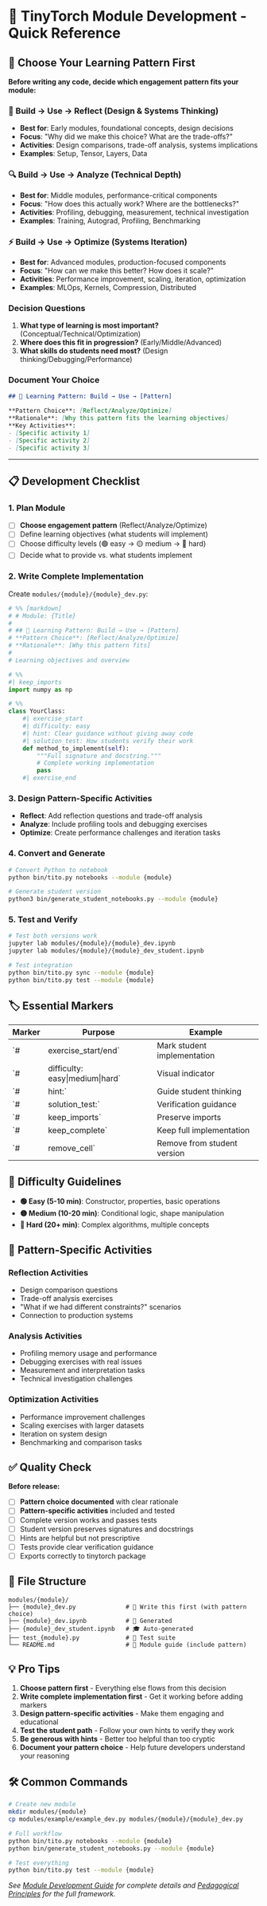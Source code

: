 # 🚀 TinyTorch Module Development - Quick Reference

## 🧠 Choose Your Learning Pattern First

**Before writing any code, decide which engagement pattern fits your module:**

### **🤔 Build → Use → Reflect** (Design & Systems Thinking)
- **Best for**: Early modules, foundational concepts, design decisions
- **Focus**: "Why did we make this choice? What are the trade-offs?"
- **Activities**: Design comparisons, trade-off analysis, systems implications
- **Examples**: Setup, Tensor, Layers, Data

### **🔍 Build → Use → Analyze** (Technical Depth)
- **Best for**: Middle modules, performance-critical components
- **Focus**: "How does this actually work? Where are the bottlenecks?"
- **Activities**: Profiling, debugging, measurement, technical investigation
- **Examples**: Training, Autograd, Profiling, Benchmarking

### **⚡ Build → Use → Optimize** (Systems Iteration)
- **Best for**: Advanced modules, production-focused components
- **Focus**: "How can we make this better? How does it scale?"
- **Activities**: Performance improvement, scaling, iteration, optimization
- **Examples**: MLOps, Kernels, Compression, Distributed

### **Decision Questions**
1. **What type of learning is most important?** (Conceptual/Technical/Optimization)
2. **Where does this fit in progression?** (Early/Middle/Advanced)
3. **What skills do students need most?** (Design thinking/Debugging/Performance)

### **Document Your Choice**
```markdown
## 🎯 Learning Pattern: Build → Use → [Pattern]

**Pattern Choice**: [Reflect/Analyze/Optimize]
**Rationale**: [Why this pattern fits the learning objectives]
**Key Activities**:
- [Specific activity 1]
- [Specific activity 2]
- [Specific activity 3]
```

---

## 📋 Development Checklist

### 1. Plan Module
- [ ] **Choose engagement pattern** (Reflect/Analyze/Optimize)
- [ ] Define learning objectives (what students will implement)
- [ ] Choose difficulty levels (🟢 easy → 🟡 medium → 🔴 hard)
- [ ] Decide what to provide vs. what students implement

### 2. Write Complete Implementation
Create `modules/{module}/{module}_dev.py`:
```python
# %% [markdown]
# # Module: {Title}
# 
# ## 🎯 Learning Pattern: Build → Use → [Pattern]
# **Pattern Choice**: [Reflect/Analyze/Optimize]
# **Rationale**: [Why this pattern fits]
# 
# Learning objectives and overview

# %%
#| keep_imports
import numpy as np

# %%
class YourClass:
    #| exercise_start
    #| difficulty: easy
    #| hint: Clear guidance without giving away code
    #| solution_test: How students verify their work
    def method_to_implement(self):
        """Full signature and docstring."""
        # Complete working implementation
        pass
    #| exercise_end
```

### 3. Design Pattern-Specific Activities
- **Reflect**: Add reflection questions and trade-off analysis
- **Analyze**: Include profiling tools and debugging exercises
- **Optimize**: Create performance challenges and iteration tasks

### 4. Convert and Generate
```bash
# Convert Python to notebook
python bin/tito.py notebooks --module {module}

# Generate student version
python3 bin/generate_student_notebooks.py --module {module}
```

### 5. Test and Verify
```bash
# Test both versions work
jupyter lab modules/{module}/{module}_dev.ipynb
jupyter lab modules/{module}/{module}_dev_student.ipynb

# Test integration
python bin/tito.py sync --module {module}
python bin/tito.py test --module {module}
```

## 🏷️ Essential Markers

| Marker | Purpose | Example |
|--------|---------|---------|
| `#| exercise_start/end` | Mark student implementation | Method body |
| `#| difficulty: easy\|medium\|hard` | Visual indicator | 🟢🟡🔴 |
| `#| hint:` | Guide student thinking | Multiple allowed |
| `#| solution_test:` | Verification guidance | Expected behavior |
| `#| keep_imports` | Preserve imports | Setup code |
| `#| keep_complete` | Keep full implementation | Utilities |
| `#| remove_cell` | Remove from student version | Instructor notes |

## 🎨 Difficulty Guidelines

- **🟢 Easy (5-10 min)**: Constructor, properties, basic operations
- **🟡 Medium (10-20 min)**: Conditional logic, shape manipulation  
- **🔴 Hard (20+ min)**: Complex algorithms, multiple concepts

## 🎯 Pattern-Specific Activities

### **Reflection Activities**
- Design comparison questions
- Trade-off analysis exercises
- "What if we had different constraints?" scenarios
- Connection to production systems

### **Analysis Activities**
- Profiling memory usage and performance
- Debugging exercises with real issues
- Measurement and interpretation tasks
- Technical investigation challenges

### **Optimization Activities**
- Performance improvement challenges
- Scaling exercises with larger datasets
- Iteration on system design
- Benchmarking and comparison tasks

## ✅ Quality Check

**Before release:**
- [ ] **Pattern choice documented** with clear rationale
- [ ] **Pattern-specific activities** included and tested
- [ ] Complete version works and passes tests
- [ ] Student version preserves signatures and docstrings
- [ ] Hints are helpful but not prescriptive
- [ ] Tests provide clear verification guidance
- [ ] Exports correctly to tinytorch package

## 🔄 File Structure

```
modules/{module}/
├── {module}_dev.py              # 🔧 Write this first (with pattern choice)
├── {module}_dev.ipynb           # 📓 Generated 
├── {module}_dev_student.ipynb   # 🎓 Auto-generated
├── test_{module}.py             # 🧪 Test suite
└── README.md                    # 📖 Module guide (include pattern)
```

## 💡 Pro Tips

1. **Choose pattern first** - Everything else flows from this decision
2. **Write complete implementation first** - Get it working before adding markers
3. **Design pattern-specific activities** - Make them engaging and educational
4. **Test the student path** - Follow your own hints to verify they work
5. **Be generous with hints** - Better too helpful than too cryptic
6. **Document your pattern choice** - Help future developers understand your reasoning

## 🛠️ Common Commands

```bash
# Create new module
mkdir modules/{module}
cp modules/example/example_dev.py modules/{module}/{module}_dev.py

# Full workflow
python bin/tito.py notebooks --module {module}
python bin/generate_student_notebooks.py --module {module}

# Test everything
python bin/tito.py test --module {module}
```

*See [Module Development Guide](module-development-guide.md) for complete details and [Pedagogical Principles](../pedagogy/pedagogical-principles.md) for the full framework.* 
